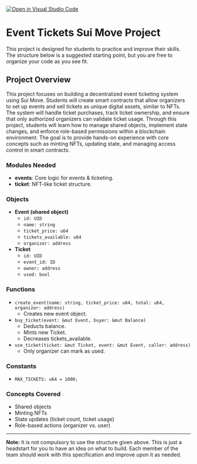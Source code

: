 [![Open in Visual Studio Code](https://classroom.github.com/assets/open-in-vscode-2e0aaae1b6195c2367325f4f02e2d04e9abb55f0b24a779b69b11b9e10269abc.svg)](https://classroom.github.com/online_ide?assignment_repo_id=20748796&assignment_repo_type=AssignmentRepo)

# Event Tickets Sui Move Project

This project is designed for students to practice and improve their skills. The structure below is a suggested starting point, but you are free to organize your code as you see fit.

## Project Overview

This project focuses on building a decentralized event ticketing system using Sui Move. Students will create smart contracts that allow organizers to set up events and sell tickets as unique digital assets, similar to NFTs. The system will handle ticket purchases, track ticket ownership, and ensure that only authorized organizers can validate ticket usage. Through this project, students will learn how to manage shared objects, implement state changes, and enforce role-based permissions within a blockchain environment. The goal is to provide hands-on experience with core concepts such as minting NFTs, updating state, and managing access control in smart contracts.

### Modules Needed
- **events**: Core logic for events & ticketing.
- **ticket**: NFT-like ticket structure.

### Objects
- **Event (shared object)**
  - `id: UID`
  - `name: string`
  - `ticket_price: u64`
  - `tickets_available: u64`
  - `organizer: address`
- **Ticket**
  - `id: UID`
  - `event_id: ID`
  - `owner: address`
  - `used: bool`

### Functions
- `create_event(name: string, ticket_price: u64, total: u64, organizer: address)`
  - Creates new event object.
- `buy_ticket(event: &mut Event, buyer: &mut Balance)`
  - Deducts balance.
  - Mints new Ticket.
  - Decreases tickets_available.
- `use_ticket(ticket: &mut Ticket, event: &mut Event, caller: address)`
  - Only organizer can mark as used.

### Constants
- `MAX_TICKETS: u64 = 1000;`

### Concepts Covered
- Shared objects
- Minting NFTs
- State updates (ticket count, ticket usage)
- Role-based actions (organizer vs. user)

---

**Note:** It is not compulsory to use the structure given above. This is just a headstart for you to have an idea on what to build. Each member of the team should work with this specification and improve upon it as needed.
